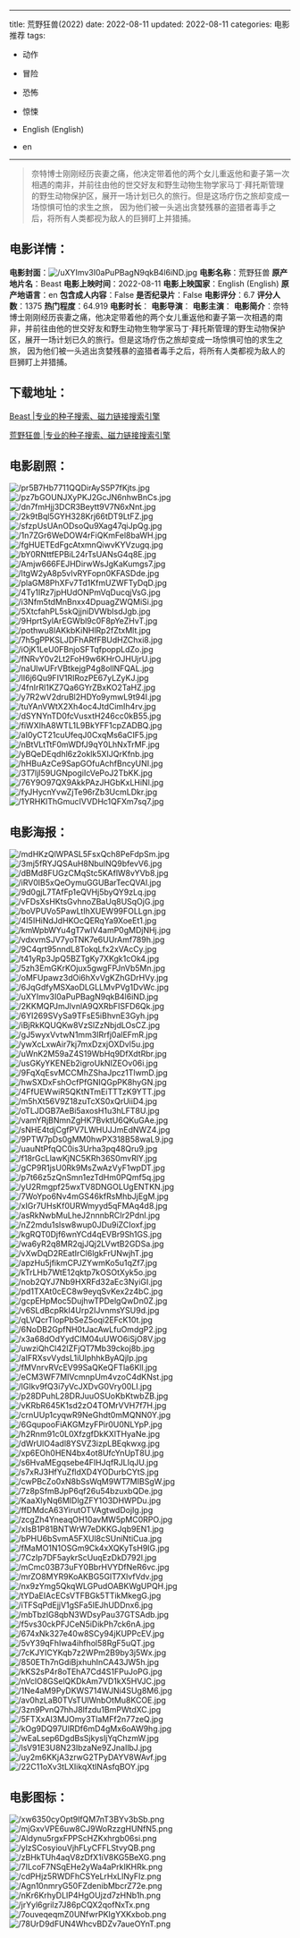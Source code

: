 
---
title: 荒野狂兽(2022)
date: 2022-08-11
updated: 2022-08-11
categories: 电影推荐
tags:
- 动作
- 冒险
- 恐怖
- 惊悚

- English (English)
- en
---


> 奈特博士刚刚经历丧妻之痛，他决定带着他的两个女儿重返他和妻子第一次相遇的南非，并前往由他的世交好友和野生动物生物学家马丁·拜托斯管理的野生动物保护区，展开一场计划已久的旅行。但是这场疗伤之旅却变成一场惊惧可怕的求生之旅， 因为他们被一头逃出贪婪残暴的盗猎者毒手之后，将所有人类都视为敌人的巨狮盯上并猎捕。

## **电影详情**：

**电影封面**：<img src="https://image.tmdb.org/t/p/w200/uXYImv3I0aPuPBagN9qkB4l6iND.jpg" alt="/uXYImv3I0aPuPBagN9qkB4l6iND.jpg" title="/uXYImv3I0aPuPBagN9qkB4l6iND.jpg">
**电影名称**：荒野狂兽
**原产地片名**：Beast
**电影上映时间**：2022-08-11
**电影上映国家**：English (English)
**原产地语言**：en
**包含成人内容**：False
**是否纪录片**：False
**电影评分**：6.7
**评分人数**：1375
**热门程度**：64.919
**电影时长**：
**电影导演**：
**电影主演**：
**电影简介**：奈特博士刚刚经历丧妻之痛，他决定带着他的两个女儿重返他和妻子第一次相遇的南非，并前往由他的世交好友和野生动物生物学家马丁·拜托斯管理的野生动物保护区，展开一场计划已久的旅行。但是这场疗伤之旅却变成一场惊惧可怕的求生之旅， 因为他们被一头逃出贪婪残暴的盗猎者毒手之后，将所有人类都视为敌人的巨狮盯上并猎捕。

## **下载地址**：
[Beast |专业的种子搜索、磁力链接搜索引擎](https://movie.amd794.com:2083/?search=Beast&ordering=&mode=match_phrase&page_size=10&page=1)

[荒野狂兽 |专业的种子搜索、磁力链接搜索引擎](https://movie.amd794.com:2083/?search=%E8%8D%92%E9%87%8E%E7%8B%82%E5%85%BD&ordering=&mode=match_phrase&page_size=10&page=1)
 

## **电影剧照**：
<img src="https://image.tmdb.org/t/p/original/pr5B7Hb7711QQDirAyS5P7fKjts.jpg" alt="/pr5B7Hb7711QQDirAyS5P7fKjts.jpg" title="/pr5B7Hb7711QQDirAyS5P7fKjts.jpg"><img src="https://image.tmdb.org/t/p/original/pz7bGOUNJXyPKJ2GcJN6nhwBnCs.jpg" alt="/pz7bGOUNJXyPKJ2GcJN6nhwBnCs.jpg" title="/pz7bGOUNJXyPKJ2GcJN6nhwBnCs.jpg"><img src="https://image.tmdb.org/t/p/original/dn7fmHjj3DCR3Beytt9V7N6xNnt.jpg" alt="/dn7fmHjj3DCR3Beytt9V7N6xNnt.jpg" title="/dn7fmHjj3DCR3Beytt9V7N6xNnt.jpg"><img src="https://image.tmdb.org/t/p/original/2k9tBql5GYH328Krj66tDT9LtFZ.jpg" alt="/2k9tBql5GYH328Krj66tDT9LtFZ.jpg" title="/2k9tBql5GYH328Krj66tDT9LtFZ.jpg"><img src="https://image.tmdb.org/t/p/original/sfzpUsUAnODsoQu9Xag47qiJpQg.jpg" alt="/sfzpUsUAnODsoQu9Xag47qiJpQg.jpg" title="/sfzpUsUAnODsoQu9Xag47qiJpQg.jpg"><img src="https://image.tmdb.org/t/p/original/1n7ZGr6WeDOW4rFiQKmFel8baWH.jpg" alt="/1n7ZGr6WeDOW4rFiQKmFel8baWH.jpg" title="/1n7ZGr6WeDOW4rFiQKmFel8baWH.jpg"><img src="https://image.tmdb.org/t/p/original/fgHUETEdFgcAtxmnQiwvKYVzugq.jpg" alt="/fgHUETEdFgcAtxmnQiwvKYVzugq.jpg" title="/fgHUETEdFgcAtxmnQiwvKYVzugq.jpg"><img src="https://image.tmdb.org/t/p/original/bY0RNttfEPBiL24rTsUANsG4q8E.jpg" alt="/bY0RNttfEPBiL24rTsUANsG4q8E.jpg" title="/bY0RNttfEPBiL24rTsUANsG4q8E.jpg"><img src="https://image.tmdb.org/t/p/original/Amjw666FEJHDirwWsJgKaKumgs7.jpg" alt="/Amjw666FEJHDirwWsJgKaKumgs7.jpg" title="/Amjw666FEJHDirwWsJgKaKumgs7.jpg"><img src="https://image.tmdb.org/t/p/original/ltgW2yA8p5vIvRYFopn0KFASDde.jpg" alt="/ltgW2yA8p5vIvRYFopn0KFASDde.jpg" title="/ltgW2yA8p5vIvRYFopn0KFASDde.jpg"><img src="https://image.tmdb.org/t/p/original/plaGM8PhXFv7Td1KfmUZWFTyDqD.jpg" alt="/plaGM8PhXFv7Td1KfmUZWFTyDqD.jpg" title="/plaGM8PhXFv7Td1KfmUZWFTyDqD.jpg"><img src="https://image.tmdb.org/t/p/original/4Ty1IRz7jpHUdONPmVqDucqjVsG.jpg" alt="/4Ty1IRz7jpHUdONPmVqDucqjVsG.jpg" title="/4Ty1IRz7jpHUdONPmVqDucqjVsG.jpg"><img src="https://image.tmdb.org/t/p/original/i3Nfm5tdMnBnxx4DpuagZWQMiSi.jpg" alt="/i3Nfm5tdMnBnxx4DpuagZWQMiSi.jpg" title="/i3Nfm5tdMnBnxx4DpuagZWQMiSi.jpg"><img src="https://image.tmdb.org/t/p/original/5XtcfahPL5skQjjniDVWbIsdJgb.jpg" alt="/5XtcfahPL5skQjjniDVWbIsdJgb.jpg" title="/5XtcfahPL5skQjjniDVWbIsdJgb.jpg"><img src="https://image.tmdb.org/t/p/original/9HprtSylArEGWbl9c0F8pYeZHvT.jpg" alt="/9HprtSylArEGWbl9c0F8pYeZHvT.jpg" title="/9HprtSylArEGWbl9c0F8pYeZHvT.jpg"><img src="https://image.tmdb.org/t/p/original/pothwu8lAKkbKiNHlRp2fZtxMlt.jpg" alt="/pothwu8lAKkbKiNHlRp2fZtxMlt.jpg" title="/pothwu8lAKkbKiNHlRp2fZtxMlt.jpg"><img src="https://image.tmdb.org/t/p/original/7h5gPPKSLJDFhARfFBUdHZChxi8.jpg" alt="/7h5gPPKSLJDFhARfFBUdHZChxi8.jpg" title="/7h5gPPKSLJDFhARfFBUdHZChxi8.jpg"><img src="https://image.tmdb.org/t/p/original/iOjK1LeU0FBnjoSFTqfpoppLdZo.jpg" alt="/iOjK1LeU0FBnjoSFTqfpoppLdZo.jpg" title="/iOjK1LeU0FBnjoSFTqfpoppLdZo.jpg"><img src="https://image.tmdb.org/t/p/original/fNRvY0v2Lt2FoH9w6KHrOJHUjrU.jpg" alt="/fNRvY0v2Lt2FoH9w6KHrOJHUjrU.jpg" title="/fNRvY0v2Lt2FoH9w6KHrOJHUjrU.jpg"><img src="https://image.tmdb.org/t/p/original/naUlwUFrVBtkejgP4g8ollNFQAL.jpg" alt="/naUlwUFrVBtkejgP4g8ollNFQAL.jpg" title="/naUlwUFrVBtkejgP4g8ollNFQAL.jpg"><img src="https://image.tmdb.org/t/p/original/lI6j6Qu9FIV1RIRozPE67yLZyKJ.jpg" alt="/lI6j6Qu9FIV1RIRozPE67yLZyKJ.jpg" title="/lI6j6Qu9FIV1RIRozPE67yLZyKJ.jpg"><img src="https://image.tmdb.org/t/p/original/4fnIrRl1KZ7Qa6GYrZBxKO2TaHZ.jpg" alt="/4fnIrRl1KZ7Qa6GYrZBxKO2TaHZ.jpg" title="/4fnIrRl1KZ7Qa6GYrZBxKO2TaHZ.jpg"><img src="https://image.tmdb.org/t/p/original/y7R2wV2druBl2HDYo9ymwL9t94I.jpg" alt="/y7R2wV2druBl2HDYo9ymwL9t94I.jpg" title="/y7R2wV2druBl2HDYo9ymwL9t94I.jpg"><img src="https://image.tmdb.org/t/p/original/tuYAnVWtX2Xh4oc4JtdCimIh4rv.jpg" alt="/tuYAnVWtX2Xh4oc4JtdCimIh4rv.jpg" title="/tuYAnVWtX2Xh4oc4JtdCimIh4rv.jpg"><img src="https://image.tmdb.org/t/p/original/dSYNYnTD0fcVusxtH246cc0kB55.jpg" alt="/dSYNYnTD0fcVusxtH246cc0kB55.jpg" title="/dSYNYnTD0fcVusxtH246cc0kB55.jpg"><img src="https://image.tmdb.org/t/p/original/fiWXIhA8WTL1L9BkYFF1cpZADBQ.jpg" alt="/fiWXIhA8WTL1L9BkYFF1cpZADBQ.jpg" title="/fiWXIhA8WTL1L9BkYFF1cpZADBQ.jpg"><img src="https://image.tmdb.org/t/p/original/aI0yCT21cuUfeqJ0CxqMs6aCIF5.jpg" alt="/aI0yCT21cuUfeqJ0CxqMs6aCIF5.jpg" title="/aI0yCT21cuUfeqJ0CxqMs6aCIF5.jpg"><img src="https://image.tmdb.org/t/p/original/nBtVLtTtF0mWDfJ9qY0LhNxTrMF.jpg" alt="/nBtVLtTtF0mWDfJ9qY0LhNxTrMF.jpg" title="/nBtVLtTtF0mWDfJ9qY0LhNxTrMF.jpg"><img src="https://image.tmdb.org/t/p/original/yBQeDEqdhl6z2oklk5XIJQrKfnb.jpg" alt="/yBQeDEqdhl6z2oklk5XIJQrKfnb.jpg" title="/yBQeDEqdhl6z2oklk5XIJQrKfnb.jpg"><img src="https://image.tmdb.org/t/p/original/hHBuAzCe9SapGOfuAchfBncyUNI.jpg" alt="/hHBuAzCe9SapGOfuAchfBncyUNI.jpg" title="/hHBuAzCe9SapGOfuAchfBncyUNI.jpg"><img src="https://image.tmdb.org/t/p/original/3T7ljI59UGNpogiIcVePoJ2TbKK.jpg" alt="/3T7ljI59UGNpogiIcVePoJ2TbKK.jpg" title="/3T7ljI59UGNpogiIcVePoJ2TbKK.jpg"><img src="https://image.tmdb.org/t/p/original/76Y9O97QX9AkkPAzJHGbKxLHiNl.jpg" alt="/76Y9O97QX9AkkPAzJHGbKxLHiNl.jpg" title="/76Y9O97QX9AkkPAzJHGbKxLHiNl.jpg"><img src="https://image.tmdb.org/t/p/original/fyJHycnYvwZjTe96rZb3UcmLDkr.jpg" alt="/fyJHycnYvwZjTe96rZb3UcmLDkr.jpg" title="/fyJHycnYvwZjTe96rZb3UcmLDkr.jpg"><img src="https://image.tmdb.org/t/p/original/1YRHKlThGmucIVVDHc1QFXm7sq7.jpg" alt="/1YRHKlThGmucIVVDHc1QFXm7sq7.jpg" title="/1YRHKlThGmucIVVDHc1QFXm7sq7.jpg">

## **电影海报**：
<img src="https://image.tmdb.org/t/p/original/mdHKzQlWPASL5FsxQch8PeFdpSm.jpg" alt="/mdHKzQlWPASL5FsxQch8PeFdpSm.jpg" title="/mdHKzQlWPASL5FsxQch8PeFdpSm.jpg"><img src="https://image.tmdb.org/t/p/original/3mj5fRYJQSAuH8NbulNQ9bfevV6.jpg" alt="/3mj5fRYJQSAuH8NbulNQ9bfevV6.jpg" title="/3mj5fRYJQSAuH8NbulNQ9bfevV6.jpg"><img src="https://image.tmdb.org/t/p/original/dBMd8FUGzCMqStc5KAflW8vYVb8.jpg" alt="/dBMd8FUGzCMqStc5KAflW8vYVb8.jpg" title="/dBMd8FUGzCMqStc5KAflW8vYVb8.jpg"><img src="https://image.tmdb.org/t/p/original/iRV0IB5xQeOymuGGUBarTecQVAl.jpg" alt="/iRV0IB5xQeOymuGGUBarTecQVAl.jpg" title="/iRV0IB5xQeOymuGGUBarTecQVAl.jpg"><img src="https://image.tmdb.org/t/p/original/9d0gjL7TAfFp1eQVHj5byQY9zLq.jpg" alt="/9d0gjL7TAfFp1eQVHj5byQY9zLq.jpg" title="/9d0gjL7TAfFp1eQVHj5byQY9zLq.jpg"><img src="https://image.tmdb.org/t/p/original/vFDsXsHKtsGvhnoZBaUq8USqOjG.jpg" alt="/vFDsXsHKtsGvhnoZBaUq8USqOjG.jpg" title="/vFDsXsHKtsGvhnoZBaUq8USqOjG.jpg"><img src="https://image.tmdb.org/t/p/original/boVPUVo5PawLtIhXUEW99FOLLgn.jpg" alt="/boVPUVo5PawLtIhXUEW99FOLLgn.jpg" title="/boVPUVo5PawLtIhXUEW99FOLLgn.jpg"><img src="https://image.tmdb.org/t/p/original/4I5IHiNdJdHKOcQERqYa9XoeEt1.jpg" alt="/4I5IHiNdJdHKOcQERqYa9XoeEt1.jpg" title="/4I5IHiNdJdHKOcQERqYa9XoeEt1.jpg"><img src="https://image.tmdb.org/t/p/original/kmWpbWYu4gT7wIV4amP0gMDjNHj.jpg" alt="/kmWpbWYu4gT7wIV4amP0gMDjNHj.jpg" title="/kmWpbWYu4gT7wIV4amP0gMDjNHj.jpg"><img src="https://image.tmdb.org/t/p/original/vdxvmSJV7yoTNK7e6UUrAmf789h.jpg" alt="/vdxvmSJV7yoTNK7e6UUrAmf789h.jpg" title="/vdxvmSJV7yoTNK7e6UUrAmf789h.jpg"><img src="https://image.tmdb.org/t/p/original/9C4qrt95nndL8TokqLfx2xVAcCy.jpg" alt="/9C4qrt95nndL8TokqLfx2xVAcCy.jpg" title="/9C4qrt95nndL8TokqLfx2xVAcCy.jpg"><img src="https://image.tmdb.org/t/p/original/t41yRp3JpQ5BZTgKy7XKgk1cOk4.jpg" alt="/t41yRp3JpQ5BZTgKy7XKgk1cOk4.jpg" title="/t41yRp3JpQ5BZTgKy7XKgk1cOk4.jpg"><img src="https://image.tmdb.org/t/p/original/5zh3EmGKrKOjux5gwgFPJnVb5Mn.jpg" alt="/5zh3EmGKrKOjux5gwgFPJnVb5Mn.jpg" title="/5zh3EmGKrKOjux5gwgFPJnVb5Mn.jpg"><img src="https://image.tmdb.org/t/p/original/oMFUpawz3dOi6hXvVgKZhGDrHVy.jpg" alt="/oMFUpawz3dOi6hXvVgKZhGDrHVy.jpg" title="/oMFUpawz3dOi6hXvVgKZhGDrHVy.jpg"><img src="https://image.tmdb.org/t/p/original/6JqGdfyMSXaoDLGLLMvPVg1DvWc.jpg" alt="/6JqGdfyMSXaoDLGLLMvPVg1DvWc.jpg" title="/6JqGdfyMSXaoDLGLLMvPVg1DvWc.jpg"><img src="https://image.tmdb.org/t/p/original/uXYImv3I0aPuPBagN9qkB4l6iND.jpg" alt="/uXYImv3I0aPuPBagN9qkB4l6iND.jpg" title="/uXYImv3I0aPuPBagN9qkB4l6iND.jpg"><img src="https://image.tmdb.org/t/p/original/2KKMQPJmJlvnlA9QXRbFISFD6Qk.jpg" alt="/2KKMQPJmJlvnlA9QXRbFISFD6Qk.jpg" title="/2KKMQPJmJlvnlA9QXRbFISFD6Qk.jpg"><img src="https://image.tmdb.org/t/p/original/6YI269SVySa9TFsE5iBhvnE3Gyh.jpg" alt="/6YI269SVySa9TFsE5iBhvnE3Gyh.jpg" title="/6YI269SVySa9TFsE5iBhvnE3Gyh.jpg"><img src="https://image.tmdb.org/t/p/original/iBjRkKQUQKw8VzSlZzNbjdLOsCZ.jpg" alt="/iBjRkKQUQKw8VzSlZzNbjdLOsCZ.jpg" title="/iBjRkKQUQKw8VzSlZzNbjdLOsCZ.jpg"><img src="https://image.tmdb.org/t/p/original/gJ5wyxVvtwN1mm3IRrfj0alEFmR.jpg" alt="/gJ5wyxVvtwN1mm3IRrfj0alEFmR.jpg" title="/gJ5wyxVvtwN1mm3IRrfj0alEFmR.jpg"><img src="https://image.tmdb.org/t/p/original/ywXcLxwAir7kj7mxDzxjOXDvl5u.jpg" alt="/ywXcLxwAir7kj7mxDzxjOXDvl5u.jpg" title="/ywXcLxwAir7kj7mxDzxjOXDvl5u.jpg"><img src="https://image.tmdb.org/t/p/original/uWnK2M59aZ4S19WbHq9DfXdtRbr.jpg" alt="/uWnK2M59aZ4S19WbHq9DfXdtRbr.jpg" title="/uWnK2M59aZ4S19WbHq9DfXdtRbr.jpg"><img src="https://image.tmdb.org/t/p/original/usGKyYKENEb2igroUkNIZEOv06i.jpg" alt="/usGKyYKENEb2igroUkNIZEOv06i.jpg" title="/usGKyYKENEb2igroUkNIZEOv06i.jpg"><img src="https://image.tmdb.org/t/p/original/9FqXqEsvMCCMhZShaJpcz1TlwmD.jpg" alt="/9FqXqEsvMCCMhZShaJpcz1TlwmD.jpg" title="/9FqXqEsvMCCMhZShaJpcz1TlwmD.jpg"><img src="https://image.tmdb.org/t/p/original/hwSXDxFshOcfPfGNIQGpPK8hyGN.jpg" alt="/hwSXDxFshOcfPfGNIQGpPK8hyGN.jpg" title="/hwSXDxFshOcfPfGNIQGpPK8hyGN.jpg"><img src="https://image.tmdb.org/t/p/original/4FfUEWwiR5QKtNTmEiTTTzK9YTT.jpg" alt="/4FfUEWwiR5QKtNTmEiTTTzK9YTT.jpg" title="/4FfUEWwiR5QKtNTmEiTTTzK9YTT.jpg"><img src="https://image.tmdb.org/t/p/original/m5hXt56V9Z18zuTcXS0xQrUiiD4.jpg" alt="/m5hXt56V9Z18zuTcXS0xQrUiiD4.jpg" title="/m5hXt56V9Z18zuTcXS0xQrUiiD4.jpg"><img src="https://image.tmdb.org/t/p/original/oTLJDGB7AeBi5axosH1u3hLFT8U.jpg" alt="/oTLJDGB7AeBi5axosH1u3hLFT8U.jpg" title="/oTLJDGB7AeBi5axosH1u3hLFT8U.jpg"><img src="https://image.tmdb.org/t/p/original/vamYRjBNmnZgHK7BvktU6QKuGAe.jpg" alt="/vamYRjBNmnZgHK7BvktU6QKuGAe.jpg" title="/vamYRjBNmnZgHK7BvktU6QKuGAe.jpg"><img src="https://image.tmdb.org/t/p/original/sNHE4tdjCgfPV7LWHUJJmEdNWZ4.jpg" alt="/sNHE4tdjCgfPV7LWHUJJmEdNWZ4.jpg" title="/sNHE4tdjCgfPV7LWHUJJmEdNWZ4.jpg"><img src="https://image.tmdb.org/t/p/original/9PTW7pDs0gMM0hwPX318B58waL9.jpg" alt="/9PTW7pDs0gMM0hwPX318B58waL9.jpg" title="/9PTW7pDs0gMM0hwPX318B58waL9.jpg"><img src="https://image.tmdb.org/t/p/original/uauNtPfqQC0is3Urha3pq48Qru9.jpg" alt="/uauNtPfqQC0is3Urha3pq48Qru9.jpg" title="/uauNtPfqQC0is3Urha3pq48Qru9.jpg"><img src="https://image.tmdb.org/t/p/original/f18rGcLlawKjNC5KRh36S0mvRlY.jpg" alt="/f18rGcLlawKjNC5KRh36S0mvRlY.jpg" title="/f18rGcLlawKjNC5KRh36S0mvRlY.jpg"><img src="https://image.tmdb.org/t/p/original/gCP9R1jsU0Rk9MsZwAzVyF1wpDT.jpg" alt="/gCP9R1jsU0Rk9MsZwAzVyF1wpDT.jpg" title="/gCP9R1jsU0Rk9MsZwAzVyF1wpDT.jpg"><img src="https://image.tmdb.org/t/p/original/p7t66z5zQnSmn1ezTdHm0PQmf5q.jpg" alt="/p7t66z5zQnSmn1ezTdHm0PQmf5q.jpg" title="/p7t66z5zQnSmn1ezTdHm0PQmf5q.jpg"><img src="https://image.tmdb.org/t/p/original/yU2Rmgpf25wxTV8DNGOLUgENTKN.jpg" alt="/yU2Rmgpf25wxTV8DNGOLUgENTKN.jpg" title="/yU2Rmgpf25wxTV8DNGOLUgENTKN.jpg"><img src="https://image.tmdb.org/t/p/original/7WoYpo6Nv4mGS46kfRsMhbJjEgM.jpg" alt="/7WoYpo6Nv4mGS46kfRsMhbJjEgM.jpg" title="/7WoYpo6Nv4mGS46kfRsMhbJjEgM.jpg"><img src="https://image.tmdb.org/t/p/original/xIGr7UHsKf0URWmyyd5qFMAq4d8.jpg" alt="/xIGr7UHsKf0URWmyyd5qFMAq4d8.jpg" title="/xIGr7UHsKf0URWmyyd5qFMAq4d8.jpg"><img src="https://image.tmdb.org/t/p/original/asRkNwbMuLheJ2nnnbRCIr2PdnI.jpg" alt="/asRkNwbMuLheJ2nnnbRCIr2PdnI.jpg" title="/asRkNwbMuLheJ2nnnbRCIr2PdnI.jpg"><img src="https://image.tmdb.org/t/p/original/nZ2mdu1slsw8wup0JDu9iZCIoxf.jpg" alt="/nZ2mdu1slsw8wup0JDu9iZCIoxf.jpg" title="/nZ2mdu1slsw8wup0JDu9iZCIoxf.jpg"><img src="https://image.tmdb.org/t/p/original/kgRQT0Djf6wnYCd4qEVBr9Sh1GS.jpg" alt="/kgRQT0Djf6wnYCd4qEVBr9Sh1GS.jpg" title="/kgRQT0Djf6wnYCd4qEVBr9Sh1GS.jpg"><img src="https://image.tmdb.org/t/p/original/wa6yR2q8MR2qjJQj2LVwtB2GDSa.jpg" alt="/wa6yR2q8MR2qjJQj2LVwtB2GDSa.jpg" title="/wa6yR2q8MR2qjJQj2LVwtB2GDSa.jpg"><img src="https://image.tmdb.org/t/p/original/vXwDqD2REatIrCl6lgkFrUNwjhT.jpg" alt="/vXwDqD2REatIrCl6lgkFrUNwjhT.jpg" title="/vXwDqD2REatIrCl6lgkFrUNwjhT.jpg"><img src="https://image.tmdb.org/t/p/original/apzHu5jfikmCPJZYwmKo5u1qZf7.jpg" alt="/apzHu5jfikmCPJZYwmKo5u1qZf7.jpg" title="/apzHu5jfikmCPJZYwmKo5u1qZf7.jpg"><img src="https://image.tmdb.org/t/p/original/kTrLHb7WtE12qktp7kOSOtXyk5o.jpg" alt="/kTrLHb7WtE12qktp7kOSOtXyk5o.jpg" title="/kTrLHb7WtE12qktp7kOSOtXyk5o.jpg"><img src="https://image.tmdb.org/t/p/original/nob2QYJ7Nb9HXRFd32aEc3NyiGI.jpg" alt="/nob2QYJ7Nb9HXRFd32aEc3NyiGI.jpg" title="/nob2QYJ7Nb9HXRFd32aEc3NyiGI.jpg"><img src="https://image.tmdb.org/t/p/original/pd1TXAt0cEC8w9eyqSvKex2z4bC.jpg" alt="/pd1TXAt0cEC8w9eyqSvKex2z4bC.jpg" title="/pd1TXAt0cEC8w9eyqSvKex2z4bC.jpg"><img src="https://image.tmdb.org/t/p/original/gcpEHpMoc5DujhwTPDelgQwDn0Z.jpg" alt="/gcpEHpMoc5DujhwTPDelgQwDn0Z.jpg" title="/gcpEHpMoc5DujhwTPDelgQwDn0Z.jpg"><img src="https://image.tmdb.org/t/p/original/v6SLdBcpRkI4Urp2IJvnmsYSU9d.jpg" alt="/v6SLdBcpRkI4Urp2IJvnmsYSU9d.jpg" title="/v6SLdBcpRkI4Urp2IJvnmsYSU9d.jpg"><img src="https://image.tmdb.org/t/p/original/qLVQcrTlopPbSeZ5oqi2EFcK10t.jpg" alt="/qLVQcrTlopPbSeZ5oqi2EFcK10t.jpg" title="/qLVQcrTlopPbSeZ5oqi2EFcK10t.jpg"><img src="https://image.tmdb.org/t/p/original/6NoDB2GpfNH0tJacAwLfuOmdgP2.jpg" alt="/6NoDB2GpfNH0tJacAwLfuOmdgP2.jpg" title="/6NoDB2GpfNH0tJacAwLfuOmdgP2.jpg"><img src="https://image.tmdb.org/t/p/original/x3a68dOdYydCIM04uUWO6iSjO8V.jpg" alt="/x3a68dOdYydCIM04uUWO6iSjO8V.jpg" title="/x3a68dOdYydCIM04uUWO6iSjO8V.jpg"><img src="https://image.tmdb.org/t/p/original/uwziQhCl42IZFjQT7Mb39ckoj8b.jpg" alt="/uwziQhCl42IZFjQT7Mb39ckoj8b.jpg" title="/uwziQhCl42IZFjQT7Mb39ckoj8b.jpg"><img src="https://image.tmdb.org/t/p/original/aIFRXsvVydsL1iUlphhkByAQjIp.jpg" alt="/aIFRXsvVydsL1iUlphhkByAQjIp.jpg" title="/aIFRXsvVydsL1iUlphhkByAQjIp.jpg"><img src="https://image.tmdb.org/t/p/original/fMVnrvRVcEV99SaQKeQFTla6Kll.jpg" alt="/fMVnrvRVcEV99SaQKeQFTla6Kll.jpg" title="/fMVnrvRVcEV99SaQKeQFTla6Kll.jpg"><img src="https://image.tmdb.org/t/p/original/eCM3WF7MIVcmnpUm4vzoC4dKNst.jpg" alt="/eCM3WF7MIVcmnpUm4vzoC4dKNst.jpg" title="/eCM3WF7MIVcmnpUm4vzoC4dKNst.jpg"><img src="https://image.tmdb.org/t/p/original/lGIkv9fQ3i7yVcJXDvG0Vry00LI.jpg" alt="/lGIkv9fQ3i7yVcJXDvG0Vry00LI.jpg" title="/lGIkv9fQ3i7yVcJXDvG0Vry00LI.jpg"><img src="https://image.tmdb.org/t/p/original/p28DPuhL28DRJuuOSUoKbKtwbZB.jpg" alt="/p28DPuhL28DRJuuOSUoKbKtwbZB.jpg" title="/p28DPuhL28DRJuuOSUoKbKtwbZB.jpg"><img src="https://image.tmdb.org/t/p/original/vKRbR645K1sd2zO4TOMrVVH7f7H.jpg" alt="/vKRbR645K1sd2zO4TOMrVVH7f7H.jpg" title="/vKRbR645K1sd2zO4TOMrVVH7f7H.jpg"><img src="https://image.tmdb.org/t/p/original/crnUUp1cyqwR9NeGhdt0mMQNN0Y.jpg" alt="/crnUUp1cyqwR9NeGhdt0mMQNN0Y.jpg" title="/crnUUp1cyqwR9NeGhdt0mMQNN0Y.jpg"><img src="https://image.tmdb.org/t/p/original/6GqupooFiAKGMzyFPir0U0NLYpP.jpg" alt="/6GqupooFiAKGMzyFPir0U0NLYpP.jpg" title="/6GqupooFiAKGMzyFPir0U0NLYpP.jpg"><img src="https://image.tmdb.org/t/p/original/h2Rnm91c0L0XfzgfDkKXlTHyaNe.jpg" alt="/h2Rnm91c0L0XfzgfDkKXlTHyaNe.jpg" title="/h2Rnm91c0L0XfzgfDkKXlTHyaNe.jpg"><img src="https://image.tmdb.org/t/p/original/dWrUlO4adl8YSVZ3izpLBEqkwxg.jpg" alt="/dWrUlO4adl8YSVZ3izpLBEqkwxg.jpg" title="/dWrUlO4adl8YSVZ3izpLBEqkwxg.jpg"><img src="https://image.tmdb.org/t/p/original/xp6EOh0HEN4bx4ot8UfcYnUpT8U.jpg" alt="/xp6EOh0HEN4bx4ot8UfcYnUpT8U.jpg" title="/xp6EOh0HEN4bx4ot8UfcYnUpT8U.jpg"><img src="https://image.tmdb.org/t/p/original/s6HvaMEgqsebe4FlHJqfRJLIqJU.jpg" alt="/s6HvaMEgqsebe4FlHJqfRJLIqJU.jpg" title="/s6HvaMEgqsebe4FlHJqfRJLIqJU.jpg"><img src="https://image.tmdb.org/t/p/original/s7xRJ3HfYuZfldXD4YODurbCYtS.jpg" alt="/s7xRJ3HfYuZfldXD4YODurbCYtS.jpg" title="/s7xRJ3HfYuZfldXD4YODurbCYtS.jpg"><img src="https://image.tmdb.org/t/p/original/cwPBcZo0xN8bSsWqM9WT7MIBSgW.jpg" alt="/cwPBcZo0xN8bSsWqM9WT7MIBSgW.jpg" title="/cwPBcZo0xN8bSsWqM9WT7MIBSgW.jpg"><img src="https://image.tmdb.org/t/p/original/7z8pSfmBJpP6qf26u54bzuxbQDe.jpg" alt="/7z8pSfmBJpP6qf26u54bzuxbQDe.jpg" title="/7z8pSfmBJpP6qf26u54bzuxbQDe.jpg"><img src="https://image.tmdb.org/t/p/original/KaaXlyNq6MIDlgZFY1O3DHWPDu.jpg" alt="/KaaXlyNq6MIDlgZFY1O3DHWPDu.jpg" title="/KaaXlyNq6MIDlgZFY1O3DHWPDu.jpg"><img src="https://image.tmdb.org/t/p/original/ffDMdcA63YirutOTVAgtwdDojIg.jpg" alt="/ffDMdcA63YirutOTVAgtwdDojIg.jpg" title="/ffDMdcA63YirutOTVAgtwdDojIg.jpg"><img src="https://image.tmdb.org/t/p/original/zcgZh4YneaqOH10avMW5pMC0RPO.jpg" alt="/zcgZh4YneaqOH10avMW5pMC0RPO.jpg" title="/zcgZh4YneaqOH10avMW5pMC0RPO.jpg"><img src="https://image.tmdb.org/t/p/original/xIsB1P81BNTWrW7eDKKGJqb9EN1.jpg" alt="/xIsB1P81BNTWrW7eDKKGJqb9EN1.jpg" title="/xIsB1P81BNTWrW7eDKKGJqb9EN1.jpg"><img src="https://image.tmdb.org/t/p/original/bPHU6bSvmA5FXUl8cSUniNtiCua.jpg" alt="/bPHU6bSvmA5FXUl8cSUniNtiCua.jpg" title="/bPHU6bSvmA5FXUl8cSUniNtiCua.jpg"><img src="https://image.tmdb.org/t/p/original/fMaMO1N1OSGm9Ck4xXQKyTsH9IG.jpg" alt="/fMaMO1N1OSGm9Ck4xXQKyTsH9IG.jpg" title="/fMaMO1N1OSGm9Ck4xXQKyTsH9IG.jpg"><img src="https://image.tmdb.org/t/p/original/7CzIp7DF5aykrScUuqEzDkD792l.jpg" alt="/7CzIp7DF5aykrScUuqEzDkD792l.jpg" title="/7CzIp7DF5aykrScUuqEzDkD792l.jpg"><img src="https://image.tmdb.org/t/p/original/mCmc03B73uFY0BbrHVYDfNeR6vc.jpg" alt="/mCmc03B73uFY0BbrHVYDfNeR6vc.jpg" title="/mCmc03B73uFY0BbrHVYDfNeR6vc.jpg"><img src="https://image.tmdb.org/t/p/original/mrZO8MYR9KoAKBG5GIT7XlvfVdv.jpg" alt="/mrZO8MYR9KoAKBG5GIT7XlvfVdv.jpg" title="/mrZO8MYR9KoAKBG5GIT7XlvfVdv.jpg"><img src="https://image.tmdb.org/t/p/original/nx9zYmg5QkqWLGPudOABKWgUPQH.jpg" alt="/nx9zYmg5QkqWLGPudOABKWgUPQH.jpg" title="/nx9zYmg5QkqWLGPudOABKWgUPQH.jpg"><img src="https://image.tmdb.org/t/p/original/tYDaEIAcECsVTFBGk5TTikMkegG.jpg" alt="/tYDaEIAcECsVTFBGk5TTikMkegG.jpg" title="/tYDaEIAcECsVTFBGk5TTikMkegG.jpg"><img src="https://image.tmdb.org/t/p/original/iTFSqPdEjjV1gSFa5IEJhUDDnx6.jpg" alt="/iTFSqPdEjjV1gSFa5IEJhUDDnx6.jpg" title="/iTFSqPdEjjV1gSFa5IEJhUDDnx6.jpg"><img src="https://image.tmdb.org/t/p/original/mbTbzIG8qbN3WDsyPau37GTSAdb.jpg" alt="/mbTbzIG8qbN3WDsyPau37GTSAdb.jpg" title="/mbTbzIG8qbN3WDsyPau37GTSAdb.jpg"><img src="https://image.tmdb.org/t/p/original/f5vs30ckPFJCeN5iDikPh7ck6nA.jpg" alt="/f5vs30ckPFJCeN5iDikPh7ck6nA.jpg" title="/f5vs30ckPFJCeN5iDikPh7ck6nA.jpg"><img src="https://image.tmdb.org/t/p/original/674xNk327e40w8SCy94jKUPPcEV.jpg" alt="/674xNk327e40w8SCy94jKUPPcEV.jpg" title="/674xNk327e40w8SCy94jKUPPcEV.jpg"><img src="https://image.tmdb.org/t/p/original/5vY39qFhIwa4ihfhol58RgF5uQT.jpg" alt="/5vY39qFhIwa4ihfhol58RgF5uQT.jpg" title="/5vY39qFhIwa4ihfhol58RgF5uQT.jpg"><img src="https://image.tmdb.org/t/p/original/7cKJYICYKqb7z2WPm2B9by3j5Wx.jpg" alt="/7cKJYICYKqb7z2WPm2B9by3j5Wx.jpg" title="/7cKJYICYKqb7z2WPm2B9by3j5Wx.jpg"><img src="https://image.tmdb.org/t/p/original/850ETh7nGdiBjxhuhInCA43JW5h.jpg" alt="/850ETh7nGdiBjxhuhInCA43JW5h.jpg" title="/850ETh7nGdiBjxhuhInCA43JW5h.jpg"><img src="https://image.tmdb.org/t/p/original/kKS2sP4r8oTEhA7Cd4S1FPuJoPG.jpg" alt="/kKS2sP4r8oTEhA7Cd4S1FPuJoPG.jpg" title="/kKS2sP4r8oTEhA7Cd4S1FPuJoPG.jpg"><img src="https://image.tmdb.org/t/p/original/nVclO8GSelQKDkAm7VD1kX5HVJC.jpg" alt="/nVclO8GSelQKDkAm7VD1kX5HVJC.jpg" title="/nVclO8GSelQKDkAm7VD1kX5HVJC.jpg"><img src="https://image.tmdb.org/t/p/original/1Ne4aM9PyDKWS714WJNi4SUg8M6.jpg" alt="/1Ne4aM9PyDKWS714WJNi4SUg8M6.jpg" title="/1Ne4aM9PyDKWS714WJNi4SUg8M6.jpg"><img src="https://image.tmdb.org/t/p/original/av0hzLaB0TVsTUlWnbOtMu8KCOE.jpg" alt="/av0hzLaB0TVsTUlWnbOtMu8KCOE.jpg" title="/av0hzLaB0TVsTUlWnbOtMu8KCOE.jpg"><img src="https://image.tmdb.org/t/p/original/3zn9PvnQ7hhJ8Ifzdu1BmPWtdXC.jpg" alt="/3zn9PvnQ7hhJ8Ifzdu1BmPWtdXC.jpg" title="/3zn9PvnQ7hhJ8Ifzdu1BmPWtdXC.jpg"><img src="https://image.tmdb.org/t/p/original/5FTXxAI3MJOmy3TlaMFf2n77zeQ.jpg" alt="/5FTXxAI3MJOmy3TlaMFf2n77zeQ.jpg" title="/5FTXxAI3MJOmy3TlaMFf2n77zeQ.jpg"><img src="https://image.tmdb.org/t/p/original/kOg9DQ97UlRDf6mD4gMx6oAW9hg.jpg" alt="/kOg9DQ97UlRDf6mD4gMx6oAW9hg.jpg" title="/kOg9DQ97UlRDf6mD4gMx6oAW9hg.jpg"><img src="https://image.tmdb.org/t/p/original/wEaLsep6DgdBsSjkysIjYqChzmW.jpg" alt="/wEaLsep6DgdBsSjkysIjYqChzmW.jpg" title="/wEaLsep6DgdBsSjkysIjYqChzmW.jpg"><img src="https://image.tmdb.org/t/p/original/lsV91E3U8N23IbzaNe9ZJnaIlbJ.jpg" alt="/lsV91E3U8N23IbzaNe9ZJnaIlbJ.jpg" title="/lsV91E3U8N23IbzaNe9ZJnaIlbJ.jpg"><img src="https://image.tmdb.org/t/p/original/uy2m6KKjA3zrwG2TPyDAYV8WAvf.jpg" alt="/uy2m6KKjA3zrwG2TPyDAYV8WAvf.jpg" title="/uy2m6KKjA3zrwG2TPyDAYV8WAvf.jpg"><img src="https://image.tmdb.org/t/p/original/22C11oXv3tLXIikqXtlNAsfqBOY.jpg" alt="/22C11oXv3tLXIikqXtlNAsfqBOY.jpg" title="/22C11oXv3tLXIikqXtlNAsfqBOY.jpg">

## **电影图标**：
<img src="https://image.tmdb.org/t/p/original/xw6350cyOpt9lfQM7nT3BYv3bSb.png" alt="/xw6350cyOpt9lfQM7nT3BYv3bSb.png" title="/xw6350cyOpt9lfQM7nT3BYv3bSb.png"><img src="https://image.tmdb.org/t/p/original/mjGxvVPE6uw8CJ9WoRzzgHUNfN5.png" alt="/mjGxvVPE6uw8CJ9WoRzzgHUNfN5.png" title="/mjGxvVPE6uw8CJ9WoRzzgHUNfN5.png"><img src="https://image.tmdb.org/t/p/original/Aldynu5rgxFPPScHZKxhrgb06si.png" alt="/Aldynu5rgxFPPScHZKxhrgb06si.png" title="/Aldynu5rgxFPPScHZKxhrgb06si.png"><img src="https://image.tmdb.org/t/p/original/ylzSCosyiouVjhFLyCFFLStvyQB.png" alt="/ylzSCosyiouVjhFLyCFFLStvyQB.png" title="/ylzSCosyiouVjhFLyCFFLStvyQB.png"><img src="https://image.tmdb.org/t/p/original/zBHkTUh4aqV8zDfX1iV8KG5BeXG.png" alt="/zBHkTUh4aqV8zDfX1iV8KG5BeXG.png" title="/zBHkTUh4aqV8zDfX1iV8KG5BeXG.png"><img src="https://image.tmdb.org/t/p/original/7ILcoF7NSqEHe2yWa4aPrkIKHRk.png" alt="/7ILcoF7NSqEHe2yWa4aPrkIKHRk.png" title="/7ILcoF7NSqEHe2yWa4aPrkIKHRk.png"><img src="https://image.tmdb.org/t/p/original/cdPHjz5RWDFhCSYeLrHxLlNyFIz.png" alt="/cdPHjz5RWDFhCSYeLrHxLlNyFIz.png" title="/cdPHjz5RWDFhCSYeLrHxLlNyFIz.png"><img src="https://image.tmdb.org/t/p/original/Agn10nmryG50FZdenibMbcrZ72e.png" alt="/Agn10nmryG50FZdenibMbcrZ72e.png" title="/Agn10nmryG50FZdenibMbcrZ72e.png"><img src="https://image.tmdb.org/t/p/original/nKr6KrhyDLIP4HgOUjzd7zHNb1h.png" alt="/nKr6KrhyDLIP4HgOUjzd7zHNb1h.png" title="/nKr6KrhyDLIP4HgOUjzd7zHNb1h.png"><img src="https://image.tmdb.org/t/p/original/jrYyl6grilz7J86pCQX2qofNxTx.png" alt="/jrYyl6grilz7J86pCQX2qofNxTx.png" title="/jrYyl6grilz7J86pCQX2qofNxTx.png"><img src="https://image.tmdb.org/t/p/original/7ouveqeqmZ0UNfwrPKIgYXKxbob.png" alt="/7ouveqeqmZ0UNfwrPKIgYXKxbob.png" title="/7ouveqeqmZ0UNfwrPKIgYXKxbob.png"><img src="https://image.tmdb.org/t/p/original/78UrD9dFUN4WhcvBDZv7aueOYnT.png" alt="/78UrD9dFUN4WhcvBDZv7aueOYnT.png" title="/78UrD9dFUN4WhcvBDZv7aueOYnT.png">

